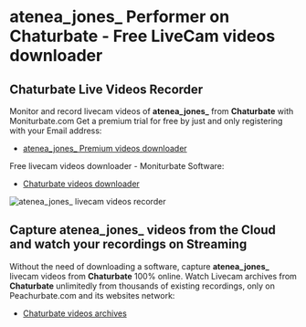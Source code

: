# atenea_jones_ Performer on Chaturbate - Free LiveCam videos downloader

## Chaturbate Live Videos Recorder

Monitor and record livecam videos of **atenea_jones_** from **Chaturbate** with Moniturbate.com
Get a premium trial for free by just and only registering with your Email address:
* [atenea_jones_ Premium videos downloader](https://moniturbate.com/request-demo-licence-key.html)

Free livecam videos downloader - Moniturbate Software:
* [Chaturbate videos downloader](https://moniturbate.com/moniturbate-download-software.html)

![atenea_jones_ livecam videos recorder](https://peachurnet.com/templates/moniturbate-software.png)


## Capture atenea_jones_ videos from the Cloud and watch your recordings on Streaming

Without the need of downloading a software, capture **atenea_jones_** livecam videos from **Chaturbate** 100% online.
Watch Livecam archives from **Chaturbate** unlimitedly from thousands of existing recordings, only on Peachurbate.com and its websites network:
* [Chaturbate videos archives](https://peachurnet.com/)